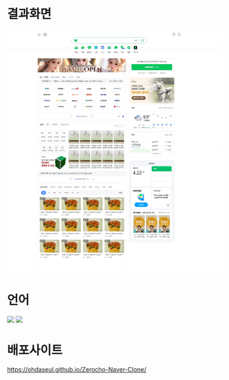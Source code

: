 
# 결과화면
![preview](./preview.jpeg)
# 언어
<img src="https://img.shields.io/badge/html5-E34F26?style=for-the-badge&logo=html5&logoColor=white">
<img src="https://img.shields.io/badge/css-1572B6?style=for-the-badge&logo=css3&logoColor=white">

# 배포사이트
<https://ohdaseul.github.io/Zerocho-Naver-Clone/>